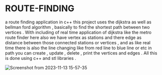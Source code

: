 # ROUTE-FINDING
a route finding application in c++
this project uses the dijkstra as well as bellman ford algorithm , basically to find the shortest path between two vertices . With including of real time application of dijkstra like the metro route finder here also we have vertex as stations and there edge as distance between those connected stations or vertices , and as like real time there is also the line changing like from red line to blue line or etc in path you can create , update , delete , print the vertices and edges . All this is done using c++ and stl libraries .

![Screenshot from 2023-11-13 15-57-35](https://github.com/behindmagic9/ROUTE-FINDING/assets/103569544/ff6c4e16-d868-407a-813c-deddfe78e3c8)


